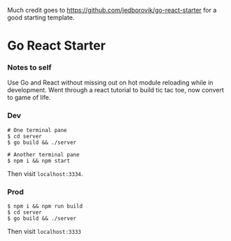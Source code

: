 Much credit goes to https://github.com/jedborovik/go-react-starter for a good starting template.

# Go React Starter

### Notes to self
Use Go and React without missing out on hot module reloading while in development.
Went through a react tutorial to build tic tac toe, now convert to game of life.

### Dev
```shell
# One terminal pane
$ cd server
$ go build && ./server

# Another terminal pane
$ npm i && npm start
```

Then visit `localhost:3334`.

### Prod
```
$ npm i && npm run build
$ cd server
$ go build && ./server
```

Then visit `localhost:3333`
